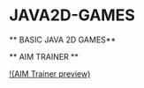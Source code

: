 # JAVA2D-GAMES
** BASIC JAVA 2D GAMES**


** AIM TRAINER **

[!(AIM Trainer preview)](https://gifyu.com/image/SwQsq)
